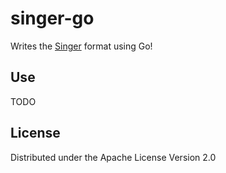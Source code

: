 singer-go
===================

Writes the [Singer](https://github.com/singer-io/getting-started/blob/master/docs/SPEC.md) format using Go!

Use
---

TODO

License
-------

Distributed under the Apache License Version 2.0
